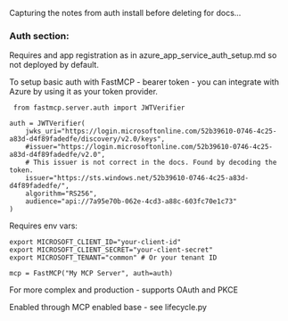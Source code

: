 Capturing the notes from auth install before deleting for docs...

### Auth section:
Requires and app registration as in azure_app_service_auth_setup.md so not deployed by default.

To setup basic auth with FastMCP - bearer token - you can integrate with Azure by using it as your token provider.

``` from fastmcp.server.auth import JWTVerifier```

```
auth = JWTVerifier(
    jwks_uri="https://login.microsoftonline.com/52b39610-0746-4c25-a83d-d4f89fadedfe/discovery/v2.0/keys",
    #issuer="https://login.microsoftonline.com/52b39610-0746-4c25-a83d-d4f89fadedfe/v2.0",
    # This issuer is not correct in the docs. Found by decoding the token.
    issuer="https://sts.windows.net/52b39610-0746-4c25-a83d-d4f89fadedfe/",
    algorithm="RS256",
    audience="api://7a95e70b-062e-4cd3-a88c-603fc70e1c73"
)
```

Requires env vars:
```
export MICROSOFT_CLIENT_ID="your-client-id"
export MICROSOFT_CLIENT_SECRET="your-client-secret"
export MICROSOFT_TENANT="common" # Or your tenant ID
```

```mcp = FastMCP("My MCP Server", auth=auth)```

For more complex and production - supports OAuth and PKCE

Enabled through MCP enabled base - see lifecycle.py


